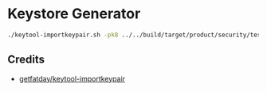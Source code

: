 # Keystore Generator

```sh
./keytool-importkeypair.sh -pk8 ../../build/target/product/security/testkey.pk8 -cert ../../build/target/product/security/testkey.x509.pem -alias testkey -k ./testkey.keystore
```

## Credits

- [getfatday/keytool-importkeypair](https://github.com/getfatday/keytool-importkeypair)
